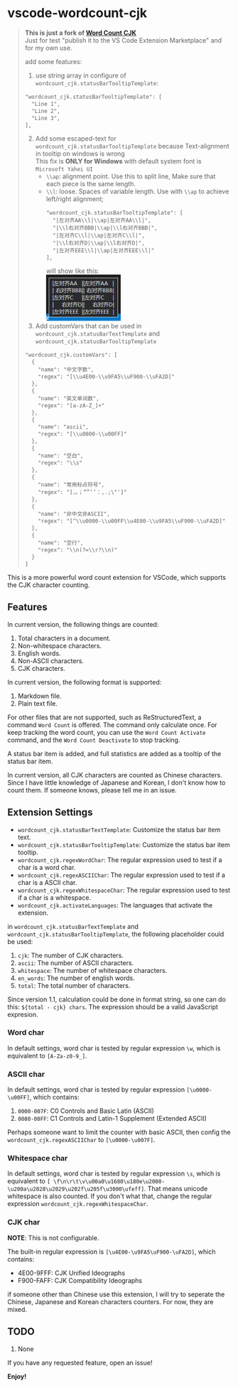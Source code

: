 # vscode-wordcount-cjk

> **This is just a fork of [Word Count CJK](https://marketplace.visualstudio.com/items?itemName=holmescn.vscode-wordcount-cjk)**  
> Just for test "publish it to the VS Code Extension Marketplace"
> and for my own use.
> 
> add some features:
> 1. use string array in configure of `wordcount_cjk.statusBarTooltipTemplate`: 
> ```
> "wordcount_cjk.statusBarTooltipTemplate": [
>   "Line 1",
>   "Line 2",
>   "Line 3",
> ],
> ```
> 2. Add some escaped-text for `wordcount_cjk.statusBarTooltipTemplate`
>   because Text-alignment in tooltip on windows is wrong  
>   This fix is **ONLY for Windows** with default system font is `Microsoft Yahei UI`
>    - `\\ap`: alignment point. Use this to split line, Make sure that each piece is the same length.
>    - `\\l`: loose. Spaces of variable length. Use with `\\ap` to achieve left/right alignment;
>       ```
>       "wordcount_cjk.statusBarTooltipTemplate": [
>         "|左对齐AA\\l|\\ap|左对齐AA\\l|",
>         "|\\l右对齐BBB|\\ap|\\l右对齐BBB|",
>         "|左对齐C\\l|\\ap|左对齐C\\l|",
>         "|\\l右对齐D|\\ap|\\l右对齐D|",
>         "|左对齐EEE\\l|\\ap|左对齐EEE\\l|"
>       ],
>       ```
>       will show like this:   
>       ![a](doc/img/Tooltip-alignment.png)
> 3. Add customVars that can be used in `wordcount_cjk.statusBarTextTemplate` and `wordcount_cjk.statusBarTooltipTemplate`
>  ```
>  "wordcount_cjk.customVars": [
>    {
>      "name": "中文字数",
>      "regex": "[\\u4E00-\\u9FA5\\uF900-\\uFA2D]"
>    },
>    {
>      "name": "英文单词数",
>      "regex": "[a-zA-Z_]+"
>    },
>    {
>      "name": "ascii",
>      "regex": "[\\u0000-\\u00FF]"
>    },
>    {
>      "name": "空白",
>      "regex": "\\s"
>    },
>    {
>      "name": "常用标点符号",
>      "regex": "[，。；“”‘’：,.;\"']"
>    },
>    {
>      "name": "非中文非ASCII",
>      "regex": "[^\\u0000-\\u00FF\\u4E00-\\u9FA5\\uF900-\\uFA2D]"
>    },
>    {
>      "name": "空行",
>      "regex": "\\n(?=\\r?\\n)"
>    }
>  ]
>  ```


This is a more powerful word count extension for VSCode, which supports the CJK character counting.

## Features

In current version, the following things are counted:

1. Total characters in a document.
2. Non-whitespace characters.
3. English words.
4. Non-ASCII characters.
5. CJK characters.

In current version, the following format is supported:

1. Markdown file.
2. Plain text file.

For other files that are not supported, such as ReStructuredText, a command `Word Count` is offered. The command only calculate once. For keep tracking the word count, you can use the `Word Count Activate` command, and the `Word Count Deactivate` to stop tracking.

A status bar item is added, and full statistics are added as a tooltip of the status bar item.

In current version, all CJK characters are counted as Chinese characters. Since I have little knowledge of
Japanese and Korean, I don't know how to count them. If someone knows, please
tell me in an issue.

## Extension Settings

* `wordcount_cjk.statusBarTextTemplate`: Customize the status bar item text.
* `wordcount_cjk.statusBarTooltipTemplate`: Customize the status bar item tooltip.
* `wordcount_cjk.regexWordChar`: The regular expression used to test if a char is a word char.
* `wordcount_cjk.regexASCIIChar`: The regular expression used to test if a char is a ASCII char.
* `wordcount_cjk.regexWhitespaceChar`: The regular expression used to test if a char is a whitespace.
* `wordcount_cjk.activateLanguages`: The languages that activate the extension.

in `wordcount_cjk.statusBarTextTemplate` and `wordcount_cjk.statusBarTooltipTemplate`, the following placeholder could be used:

1. `cjk`: The number of CJK characters.
2. `ascii`: The number of ASCII characters.
3. `whitespace`: The number of whitespace characters.
4. `en_words`: The number of english words.
5. `total`: The total number of characters.

Since version 1.1, calculation could be done in format string, so one can do this: `${total - cjk} chars`. The expression should
be a valid JavaScript expresion.

### Word char

In default settings, word char is tested by regular expression `\w`, which is equivalent to `[A-Za-z0-9_]`.

### ASCII char

In default settings, word char is tested by regular expression `[\u0000-\u00FF]`, which contains:

1. `0000-007F`: C0 Controls and Basic Latin (ASCII)
2. `0080-00FF`: C1 Controls and Latin-1 Supplement (Extended ASCII)

Perhaps someone want to limit the counter with basic ASCII, then config the `wordcount_cjk.regexASCIIChar` to
`[\u0000-\u007F]`.

### Whitespace char

In default settings, word char is tested by regular expression `\s`, which is equivalent to
`[ \f\n\r\t\v\u00a0\u1680\u180e\u2000-\u200a\u2028\u2029\u202f\u205f\u3000\ufeff]`. That means
unicode whitespace is also counted. If you don't what that, change the regular expression
`wordcount_cjk.regexWhitespaceChar`.

### CJK char

**NOTE**: This is not configurable.

The built-in regular expression is `[\u4E00-\u9FA5\uF900-\uFA2D]`, which contains:

* 4E00-9FFF: CJK Unified Ideographs
* F900-FAFF: CJK Compatibility Ideographs

if someone other than Chinese use this extension, I will try to seperate the Chinese,
Japanese and Korean characters counters. For now, they are mixed.

## TODO

1. None

If you have any requested feature, open an issue!

**Enjoy!**
